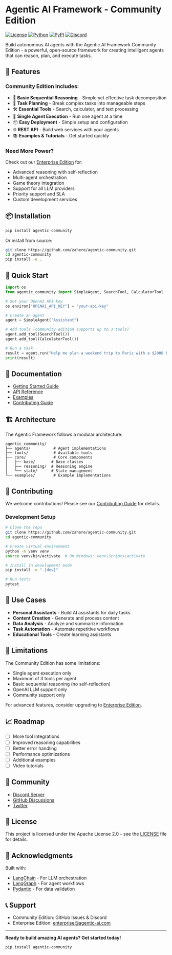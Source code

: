 # Agentic AI Framework - Community Edition

[![License](https://img.shields.io/badge/License-Apache_2.0-blue.svg)](https://opensource.org/licenses/Apache-2.0)
[![Python](https://img.shields.io/badge/python-3.10+-blue.svg)](https://www.python.org/downloads/)
[![PyPI](https://img.shields.io/pypi/v/agentic-community.svg)](https://pypi.org/project/agentic-community/)
[![Discord](https://img.shields.io/discord/1234567890?color=7289da&label=Discord&logo=discord&logoColor=white)](https://discord.gg/agentic)

Build autonomous AI agents with the Agentic AI Framework Community Edition - a powerful, open-source framework for creating intelligent agents that can reason, plan, and execute tasks.

## 🚀 Features

### Community Edition Includes:
- 🤖 **Basic Sequential Reasoning** - Simple yet effective task decomposition
- 🔧 **Task Planning** - Break complex tasks into manageable steps  
- 🛠️ **Essential Tools** - Search, calculator, and text processing
- 🏃 **Single Agent Execution** - Run one agent at a time
- 📦 **Easy Deployment** - Simple setup and configuration
- 🌐 **REST API** - Build web services with your agents
- 📚 **Examples & Tutorials** - Get started quickly

### Need More Power?
Check out our [Enterprise Edition](https://agentic-ai.com/enterprise) for:
- Advanced reasoning with self-reflection
- Multi-agent orchestration
- Game theory integration
- Support for all LLM providers
- Priority support and SLA
- Custom development services

## 📦 Installation

```bash
pip install agentic-community
```

Or install from source:

```bash
git clone https://github.com/zahere/agentic-community.git
cd agentic-community
pip install -e .
```

## 🏃 Quick Start

```python
import os
from agentic_community import SimpleAgent, SearchTool, CalculatorTool

# Set your OpenAI API key
os.environ["OPENAI_API_KEY"] = "your-api-key"

# Create an agent
agent = SimpleAgent("Assistant")

# Add tools (community edition supports up to 3 tools)
agent.add_tool(SearchTool())
agent.add_tool(CalculatorTool())

# Run a task
result = agent.run("Help me plan a weekend trip to Paris with a $2000 budget")
print(result)
```

## 📖 Documentation

- [Getting Started Guide](docs/getting-started.md)
- [API Reference](docs/api-reference.md)
- [Examples](examples/)
- [Contributing Guide](CONTRIBUTING.md)

## 🏗️ Architecture

The Agentic Framework follows a modular architecture:

```
agentic_community/
├── agents/          # Agent implementations
├── tools/           # Available tools
├── core/            # Core components
│   ├── base/       # Base classes
│   ├── reasoning/  # Reasoning engine
│   └── state/      # State management
└── examples/        # Example implementations
```

## 🤝 Contributing

We welcome contributions! Please see our [Contributing Guide](CONTRIBUTING.md) for details.

### Development Setup

```bash
# Clone the repo
git clone https://github.com/zahere/agentic-community.git
cd agentic-community

# Create virtual environment
python -m venv venv
source venv/bin/activate  # On Windows: venv\Scripts\activate

# Install in development mode
pip install -e ".[dev]"

# Run tests
pytest
```

## 🎯 Use Cases

- **Personal Assistants** - Build AI assistants for daily tasks
- **Content Creation** - Generate and process content
- **Data Analysis** - Analyze and summarize information
- **Task Automation** - Automate repetitive workflows
- **Educational Tools** - Create learning assistants

## 🚧 Limitations

The Community Edition has some limitations:
- Single agent execution only
- Maximum of 3 tools per agent
- Basic sequential reasoning (no self-reflection)
- OpenAI LLM support only
- Community support only

For advanced features, consider upgrading to [Enterprise Edition](https://agentic-ai.com/enterprise).

## 📈 Roadmap

- [ ] More tool integrations
- [ ] Improved reasoning capabilities
- [ ] Better error handling
- [ ] Performance optimizations
- [ ] Additional examples
- [ ] Video tutorials

## 💬 Community

- [Discord Server](https://discord.gg/agentic)
- [GitHub Discussions](https://github.com/zahere/agentic-community/discussions)
- [Twitter](https://twitter.com/agenticai)

## 📄 License

This project is licensed under the Apache License 2.0 - see the [LICENSE](LICENSE) file for details.

## 🙏 Acknowledgments

Built with:
- [LangChain](https://langchain.com/) - For LLM orchestration
- [LangGraph](https://github.com/langchain-ai/langgraph) - For agent workflows
- [Pydantic](https://pydantic-docs.helpmanual.io/) - For data validation

## 📞 Support

- Community Edition: GitHub Issues & Discord
- Enterprise Edition: enterprise@agentic-ai.com

---

**Ready to build amazing AI agents? Get started today!**

```bash
pip install agentic-community
```
